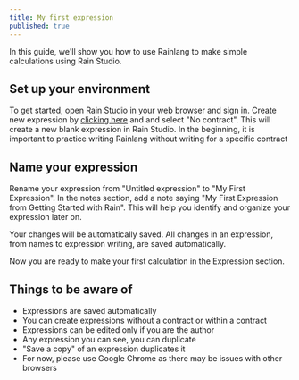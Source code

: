 ```yaml
---
title: My first expression
published: true
---
```


In this guide, we'll show you how to use Rainlang to make simple calculations using Rain Studio.

## Set up your environment

To get started, open Rain Studio in your web browser and sign in. Create new expression by [clicking here](/expression/new) and and select "No contract". This will create a new blank expression in Rain Studio. In the beginning, it is important to practice writing Rainlang without writing for a specific contract

## Name your expression

Rename your expression from "Untitled expression" to "My First Expression". In the notes section, add a note saying "My First Expression from Getting Started with Rain". This will help you identify and organize your expression later on.

Your changes will be automatically saved. All changes in an expression, from names to expression writing, are saved automatically.

Now you are ready to make your first calculation in the Expression section.

## Things to be aware of

- Expressions are saved automatically
- You can create expressions without a contract or within a contract
- Expressions can be edited only if you are the author
- Any expression you can see, you can duplicate
- "Save a copy" of an expression duplicates it
- For now, please use Google Chrome as there may be issues with other browsers

